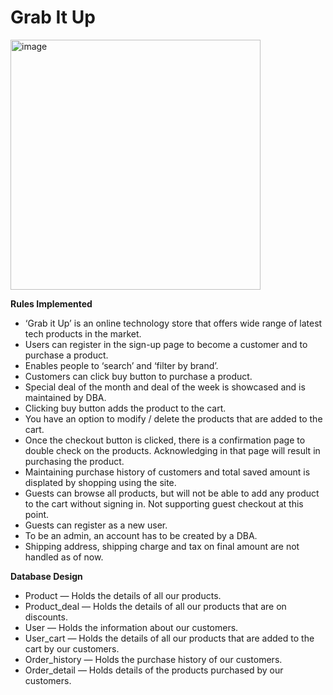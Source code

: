 # Grab It Up

<img width="400" alt="image" src="https://github.com/user-attachments/assets/0c427181-83e1-4060-93a1-31201fbec815">

**Rules Implemented**
- ‘Grab it Up’ is an online technology store that offers wide range of latest tech products in the market.
- Users can register in the sign-up page to become a customer and to purchase a product.
- Enables people to ‘search’ and ‘filter by brand’.
- Customers can click buy button to purchase a product.
- Special deal of the month and deal of the week is showcased and is maintained by DBA.
- Clicking buy button adds the product to the cart.
- You have an option to modify / delete the products that are added to the cart.
- Once the checkout button is clicked, there is a confirmation page to double check on the products. Acknowledging in that page will result in purchasing the product.
- Maintaining purchase history of customers and total saved amount is displated by shopping using the site.
- Guests can browse all products, but will not be able to add any product to the cart without signing in. Not supporting guest checkout at this point.
- Guests can register as a new user.
- To be an admin, an account has to be created by a DBA.
- Shipping address, shipping charge and tax on final amount are not handled as of now.

**Database Design**
- Product — Holds the details of all our products.
- Product_deal — Holds the details of all our products that are on discounts.
- User — Holds the information about our customers.
- User_cart — Holds the details of all our products that are added to the cart by our customers.
- Order_history — Holds the purchase history of our customers.
- Order_detail — Holds details of the products purchased by our customers.
